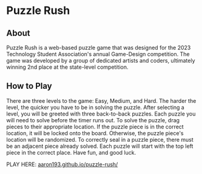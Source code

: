# Puzzle Rush


## About
Puzzle Rush is a web-based puzzle game that was designed for the 2023 Technology Student Association's annual Game-Design competition. The game was developed by a group of dedicated artists and coders, ultimately winning 2nd place at the state-level competition.

## How to Play
There are three levels to the game: Easy, Medium, and Hard. The harder the level, the quicker you have to be in solving the puzzle.
After selecting a level, you will be greeted with three back-to-back puzzles. Each puzzle you will need to solve before the timer runs out. To solve the puzzle, drag pieces to their appropriate location. If the puzzle piece is in the correct location, it will be locked onto the board. Otherwise, the puzzle piece's location will be randomized. To correctly seal in a puzzle piece, there must be an adjacent piece already solved. Each puzzle will start with the top left piece in the correct place. Have fun, and good luck.

PLAY HERE: [aaron193.github.io/puzzle-rush/](aaron193.github.io/puzzle-rush/)
